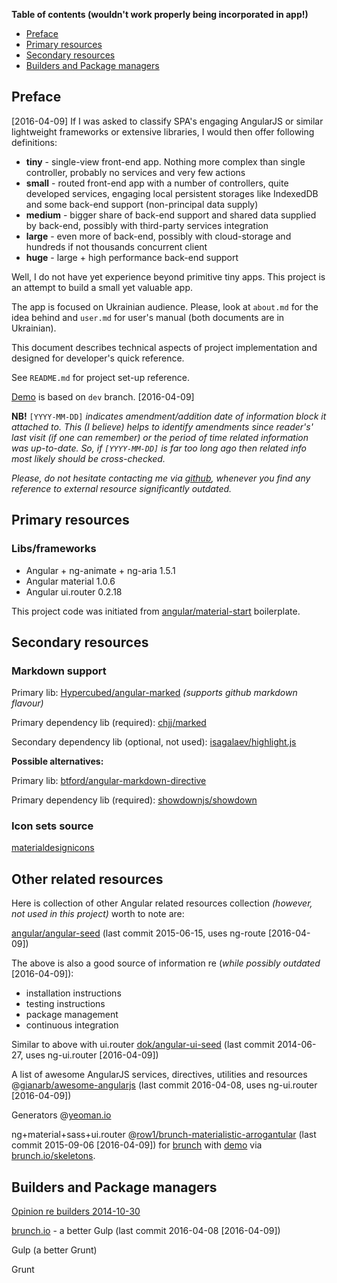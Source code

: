 **Table of contents
(wouldn't work properly being incorporated in app!)**
* [Preface](#preface)
* [Primary resources](#primary-resources)
* [Secondary resources](#secondary-resources)
* [Builders and Package managers](#builders-and-package-managers)

## Preface
[2016-04-09]
If I was asked to classify SPA's engaging AngularJS or similar
lightweight frameworks or extensive libraries, I would then offer
following definitions:
 * **tiny** - single-view front-end app. Nothing more complex than single
controller, probably no services and very few actions
 * **small** - routed front-end app with a number of controllers, quite
developed services, engaging local persistent storages like
IndexedDB and some back-end support (non-principal data supply)
 * **medium** - bigger share of back-end support and shared data
 supplied by back-end, possibly with third-party services integration
 * **large** - even more of back-end, possibly with cloud-storage and
 hundreds if not thousands concurrent client
 * **huge** - large + high performance back-end support

Well, I do not have yet experience beyond primitive tiny apps.
This project is an attempt to build a small yet valuable app.

The app is focused on Ukrainian audience. Please, look at
`about.md` for the idea behind
and `user.md` for user's manual
(both documents are in Ukrainian).

This document describes technical aspects of project implementation
and designed for developer's quick reference.

See `README.md` for project set-up reference.

[Demo](http://oleksiyrudenko.github.io/taxret-ngmd/app/#/declarants)
is based on `dev` branch. [2016-04-09]

**NB!** `[YYYY-MM-DD]` *indicates amendment/addition date of information
block it attached to. This (I believe) helps to identify amendments
since reader's' last visit (if one can remember) or the period of
time related information was up-to-date. So, if `[YYYY-MM-DD]` is
far too long ago then related info most likely should be cross-checked.*

*Please, do not hesitate contacting me via
[github](https://github.com/OleksiyRudenko), whenever you find
any reference to external resource significantly outdated.*

## Primary resources

### Libs/frameworks
 - Angular + ng-animate + ng-aria 1.5.1
 - Angular material 1.0.6
 - Angular ui.router 0.2.18

This project code was initiated from
[angular/material-start](https://github.com/angular/material-start)
boilerplate.

## Secondary resources

### Markdown support
Primary lib: [Hypercubed/angular-marked](https://github.com/Hypercubed/angular-marked) *(supports github markdown flavour)*

Primary dependency lib (required): [chjj/marked](https://github.com/chjj/marked)

Secondary dependency lib (optional, not used): [isagalaev/highlight.js](https://github.com/isagalaev/highlight.js)

**Possible alternatives:**

Primary lib: [btford/angular-markdown-directive](https://github.com/btford/angular-markdown-directive)

Primary dependency lib (required): [showdownjs/showdown](https://github.com/showdownjs/showdown)

### Icon sets source
[materialdesignicons](https://materialdesignicons.com/)

## Other related resources
Here is collection of other Angular related resources collection
*(however, not used in this project)* worth to note are:

[angular/angular-seed](https://github.com/angular/angular-seed)
(last commit 2015-06-15, uses ng-route [2016-04-09])

The above is also a good source of information re (*while possibly
outdated* [2016-04-09]):
* installation instructions
* testing instructions
* package management
* continuous integration

Similar to above with ui.router [dok/angular-ui-seed](https://github.com/dok/angular-ui-seed)
(last commit 2014-06-27, uses ng-ui.router [2016-04-09])

A list of awesome AngularJS services, directives,
utilities and
resources @[gianarb/awesome-angularjs](https://github.com/gianarb/awesome-angularjs)
(last commit 2016-04-08, uses ng-ui.router [2016-04-09])

Generators @[yeoman.io](http://yeoman.io/generators/)

ng+material+sass+ui.router
@[row1/brunch-materialistic-arrogantular](https://github.com/row1/brunch-materialistic-arrogantular)
(last commit 2015-09-06 [2016-04-09])
for [brunch](http://brunch.io)
with [demo](http://row1.github.io/brunch-materialistic-arrogantular/#/)
via [brunch.io/skeletons](http://brunch.io/skeletons).

## Builders and Package managers
[Opinion re builders 2014-10-30](http://blog.keithcirkel.co.uk/why-we-should-stop-using-grunt/)

[brunch.io](http://brunch.io/) - a better Gulp
(last commit 2016-04-08 [2016-04-09])

Gulp (a better Grunt)

Grunt
